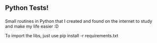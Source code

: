 <h2 align="left">Python Tests!</h2>

###

Small routines in Python that I created and found on the internet to study and make my life easier :D

To import the libs, just use pip install -r requirements.txt

###
